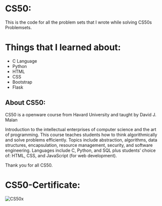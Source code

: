 # CS50:
This is the code for all the problem sets that I wrote while solving CS50s Problemsets.

# Things that I learned about:
* C Language
* Python
* HTML
* CSS
* Bootstrap
* Flask

## About CS50:
CS50 is a openware course from Havard University and taught by David J. Malan

Introduction to the intellectual enterprises of computer science and the art of programming. This course teaches students how to think algorithmically and solve problems efficiently. Topics include abstraction, algorithms, data structures, encapsulation, resource management, security, and software engineering. Languages include C, Python, and SQL plus students’ choice of: HTML, CSS, and JavaScript (for web development).

Thank you for all CS50.

# CS50-Certificate: 
![CS50x](https://user-images.githubusercontent.com/84705984/216636674-bb5c7f9e-06f8-45a1-986c-962b4e55417f.png)

